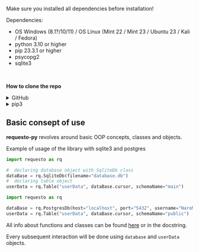 Make sure you installed all dependencies before installation!

Dependencies:
* OS Windows (8.1?/10/11) / OS Linux (Mint 22 / Mint 23 / Ubuntu 23 / Kali / Fedora)
* python 3.10 or higher
* pip 23.3.1 or higher
* psycopg2
* sqlite3
<br>

**How to clone the repo**

<details>
<summary>GitHub</summary>

```shell
git clone https://github.com/SOLIDusr/requesto-py.git
```
</details>

<details>
<summary>pip3</summary>

```shell
pip3 install requesto-py
```

</details>

## Basic consept of use


<p> <b>requesto-py </b> revolves around basic OOP concepts, classes and objects.</p>
<p>Example of usage of the library with sqlite3 and postgres</p>

```python
import requesto as rq

#  declaring database object with SqliteDb class
dataBase = rq.SqliteDb(filename="database.db")
#  declaring table object
userData = rq.Table("userData", dataBase.cursor, schemaName="main")
```

```python
import requesto as rq

dataBase = rq.PostgresDb(host="localhost", port="5432", username="NaroMori", dbName="MainDb")
userData = rq.Table("userData", dataBase.cursor, schemaName="public")
```

All info about functions and classes can be found [here](./manuals.md) or in the docstring.

Every subsequent interaction will be done using `database` and `userData` objects.
